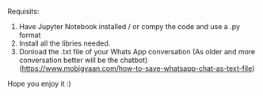 
Requisits:

1) Have Jupyter Notebook installed  / or compy the code and use a .py format
2) Install all the libries needed.
3) Donload the .txt file of your Whats App conversation (As older and more conversation better will be the chatbot)
(https://www.mobigyaan.com/how-to-save-whatsapp-chat-as-text-file)

Hope you enjoy it :)
